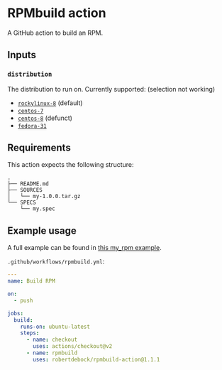 # RPMbuild action

A GitHub action to build an RPM.

## Inputs

### `distribution`

The distribution to run on. Currently supported: (selection not working)

- [`rockylinux-8`](https://github.com/robertdebock/docker-github-action-rpmbuild/tree/rockylinux-8) (default)
- [`centos-7`](https://github.com/robertdebock/docker-github-action-rpmbuild/tree/centos-7)
- [`centos-8`](https://github.com/robertdebock/docker-github-action-rpmbuild/tree/centos-8) (defunct)
- [`fedora-31`](https://github.com/robertdebock/docker-github-action-rpmbuild/tree/fedora-31)

## Requirements

This action expects the following structure:

```
.
├── README.md
├── SOURCES
│   └── my-1.0.0.tar.gz
└── SPECS
    └── my.spec
```

## Example usage

A full example can be found in [this my_rpm example](https://github.com/robertdebock/my_rpm).

`.github/workflows/rpmbuild.yml`:

```yaml
---
name: Build RPM

on:
  - push

jobs:
  build:
    runs-on: ubuntu-latest
    steps:
      - name: checkout
        uses: actions/checkout@v2
      - name: rpmbuild
        uses: robertdebock/rpmbuild-action@1.1.1
```
